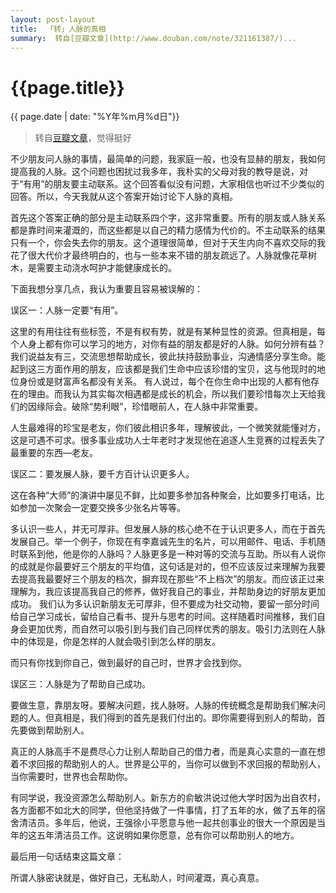 ```yaml
---
layout: post-layout
title:  「转」人脉的真相
summary:  转自[豆瓣文章](http://www.douban.com/note/321161387/)...
---
```


# {{page.title}}
<div class="post-date">{{ page.date | date: "%Y年%m月%d日"}}</div>

>  转自[豆瓣文章](http://www.douban.com/note/321161387/)，觉得挺好

不少朋友问人脉的事情，最简单的问题，我家庭一般，也没有显赫的朋友，我如何提高我的人脉。这个问题也困扰过我多年，我朴实的父母对我的教导是说，对于“有用”的朋友要主动联系。这个回答看似没有问题，大家相信也听过不少类似的回答。所以，今天我就从这个答案开始讨论下人脉的真相。

首先这个答案正确的部分是主动联系四个字，这非常重要。所有的朋友或人脉关系都是靠时间来灌溉的，而这些都是以自己的精力感情为代价的。不主动联系的结果只有一个，你会失去你的朋友。这个道理很简单，但对于天生内向不喜欢交际的我花了很大代价才最终明白的，也与一些本来不错的朋友疏远了。人脉就像花草树木，是需要主动浇水呵护才能健康成长的。

下面我想分享几点，我认为重要且容易被误解的：

误区一：人脉一定要“有用”。

这里的有用往往有些标签，不是有权有势，就是有某种显性的资源。但真相是，每个人身上都有你可以学习的地方，对你有益的朋友都是好的人脉。如何分辨有益？我们说益友有三，交流思想帮助成长，彼此扶持鼓励事业，沟通情感分享生命。能起到这三方面作用的朋友，应该都是我们生命中应该珍惜的宝贝，这与他现时的地位身份或是财富声名都没有关系。
有人说过，每个在你生命中出现的人都有他存在的理由。而我认为其实每次相遇都是成长的机会，所以我们要珍惜每次上天给我们的因缘际会。破除“势利眼”，珍惜眼前人，在人脉中非常重要。

人生最难得的珍宝是老友，你们彼此相识多年，理解彼此，一个微笑就能懂对方，这是可遇不可求。很多事业成功人士年老时才发现他在追逐人生竞赛的过程丢失了最重要的东西—老友。

误区二：要发展人脉，要千方百计认识更多人。

这在各种“大师”的演讲中屡见不鲜，比如要多参加各种聚会，比如要多打电话，比如参加一次聚会一定要交换多少张名片等等。

多认识一些人，并无可厚非。但发展人脉的核心绝不在于认识更多人，而在于首先发展自己。举一个例子，你现在有李嘉诚先生的名片，可以用邮件、电话、手机随时联系到他，他是你的人脉吗？人脉更多是一种对等的交流与互助。所以有人说你的成就是你最要好三个朋友的平均值，这句话是对的，但不应该反过来理解为我要去提高我最要好三个朋友的档次，摒弃现在那些“不上档次”的朋友。而应该正过来理解为，我应该提高我自己的修养，做好我自己的事业，并帮助身边的好朋友更加成功。
我们认为多认识新朋友无可厚非，但不要成为社交动物，要留一部分时间给自己学习成长，留给自己看书、提升与思考的时间。这样随着时间推移，我们自身会更加优秀，而自然可以吸引到与我们自己同样优秀的朋友。吸引力法则在人脉中的体现是，你是怎样的人就会吸引到怎么样的朋友。

而只有你找到你自己，做到最好的自己时，世界才会找到你。

误区三：人脉是为了帮助自己成功。

要做生意，靠朋友呀。要解决问题，找人脉呀。人脉的传统概念是帮助我们解决问题的人。但真相是，我们得到的首先是我们付出的。即你需要得到别人的帮助，首先要做到帮助别人。

真正的人脉高手不是费尽心力让别人帮助自己的借力者，而是真心实意的一直在想着不求回报的帮助别人的人。世界是公平的，当你可以做到不求回报的帮助别人，当你需要时，世界也会帮助你。

有同学说，我没资源怎么帮助别人。新东方的俞敏洪说过他大学时因为出自农村，各方面都不如北大的同学，但他坚持做了一件事情，打了五年的水，做了五年的宿舍清洁员。多年后，他说，王强徐小平愿意与他一起共创事业的很大一个原因是当年的这五年清洁员工作。这说明如果你愿意，总有你可以帮助别人的地方。

最后用一句话结束这篇文章：

所谓人脉密诀就是，做好自己，无私助人，时间灌溉，真心真意。

